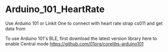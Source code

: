# Arduino_101_HeartRate
Use Arduino 101 or Linkit One to connect with heart rate strap cs011 and get data from


To use Arduino 101's BLE, first download the latest version library here to enable Central mode
https://github.com/01org/corelibs-arduino101


